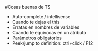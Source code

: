 #Cosas buenas de TS
- Auto-complete / intellisense
- Cuando te dejas el this
- Erratas en nombres de variables
- Cuando te equivocas en un atributo
- Parámetros obligatorios
- Peek/jump to definition: ctrl+click / F12
